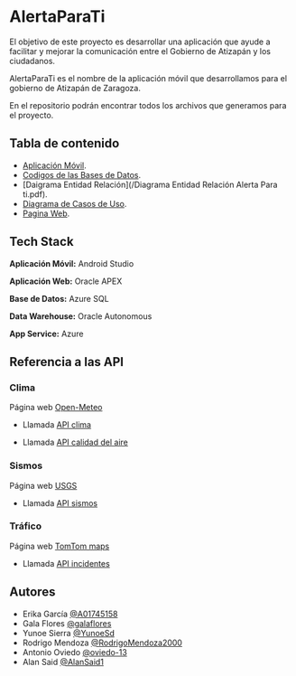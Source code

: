 
# AlertaParaTi

El objetivo de este proyecto es desarrollar una aplicación que ayude a facilitar y mejorar la comunicación entre el Gobierno de Atizapán y los ciudadanos.

AlertaParaTi es el nombre de la aplicación móvil que desarrollamos para el gobierno de Atizapán de Zaragoza. 

En el repositorio podrán encontrar todos los archivos que generamos para el proyecto.



## Tabla de contenido

- [Aplicación Móvil](/AplicaciónMovil).
- [Codigos de las Bases de Datos](/CodigosABasesDeDatos).
- [Daigrama Entidad Relación](/Diagrama Entidad Relación Alerta Para ti.pdf).
- [Diagrama de Casos de Uso](/DiagramaCasosDeUso.png).
- [Pagina Web](/PaginaWeb.txt).

## Tech Stack
**Aplicación Móvil:** Android Studio

**Aplicación Web:** Oracle APEX

**Base de Datos:** Azure SQL

**Data Warehouse:** Oracle Autonomous

**App Service:** Azure


## Referencia a las API 

### Clima
Página web [Open-Meteo](https://open-meteo.com/en)

 - Llamada [API clima](https://api.open-meteo.com/v1/forecast?latitude=19.56&longitude=-99.18&hourly=temperature_2m,rain)

 - Llamada [API calidad del aire](https://air-quality-api.open-meteo.com/v1/air-quality?latitude=19.56&longitude=-99.18&hourly=carbon_monoxide,uv_index&timezone=auto)


### Sismos
Página web [USGS](https://earthquake.usgs.gov/fdsnws/event/1/)

 - Llamada [API sismos](https://earthquake.usgs.gov/fdsnws/event/1/query?format=geojson&starttime=2022-09-01&endtime=2022-10-01&latitude=19.5944359&longitude=-99.2257701&maxradiuskm=1000&minmagnitude=5&orderby=time)

### Tráfico
Página web [TomTom maps](https://developer.tomtom.com/)

 - Llamada [API incidentes](https://api.tomtom.com/traffic/services/5/incidentDetails?key=Vb6ondp3xGc8STqcndUjrqJcoeKIPMxg&bbox=-99.336542,19.522352,-99.213403,19.613057&fields={incidents{type,geometry{type,coordinates},properties{id,iconCategory,startTime,endTime,from,to}}}&language=en-GB&t=1111&timeValidityFilter=present&categoryFilter=1,2,3,4,6,8,9,11,14)


## Autores

- Erika García [@A01745158](https://github.com/A01745158)
- Gala Flores [@galaflores](https://github.com/galaflores)
- Yunoe Sierra [@YunoeSd](https://github.com/YunoeSd)
- Rodrigo Mendoza [@RodrigoMendoza2000](https://github.com/RodrigoMendoza2000)
- Antonio Oviedo [@oviedo-13](https://github.com/oviedo-13)
- Alan Said [@AlanSaid1](https://github.com/AlanSaid1)


